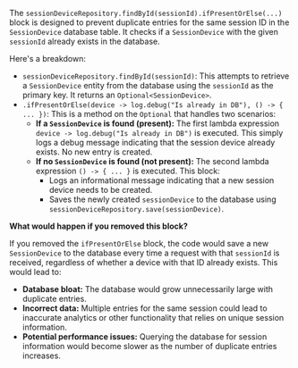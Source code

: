 The `sessionDeviceRepository.findById(sessionId).ifPresentOrElse(...)` block is designed to prevent duplicate entries for the same session ID in the `SessionDevice` database table. It checks if a `SessionDevice` with the given `sessionId` already exists in the database.

Here's a breakdown:

*   `sessionDeviceRepository.findById(sessionId)`: This attempts to retrieve a `SessionDevice` entity from the database using the `sessionId` as the primary key.  It returns an `Optional<SessionDevice>`.
*   `.ifPresentOrElse(device -> log.debug("Is already in DB"), () -> { ... })`: This is a method on the `Optional` that handles two scenarios:
    *   **If a `SessionDevice` is found (present):** The first lambda expression `device -> log.debug("Is already in DB")` is executed. This simply logs a debug message indicating that the session device already exists.  No new entry is created.
    *   **If no `SessionDevice` is found (not present):** The second lambda expression `() -> { ... }` is executed. This block:
        *   Logs an informational message indicating that a new session device needs to be created.
        *   Saves the newly created `sessionDevice` to the database using `sessionDeviceRepository.save(sessionDevice)`.

**What would happen if you removed this block?**

If you removed the `ifPresentOrElse` block, the code would save a new `SessionDevice` to the database every time a request with that `sessionId` is received, regardless of whether a device with that ID already exists.  This would lead to:

*   **Database bloat:** The database would grow unnecessarily large with duplicate entries.
*   **Incorrect data:** Multiple entries for the same session could lead to inaccurate analytics or other functionality that relies on unique session information.
*   **Potential performance issues:**  Querying the database for session information would become slower as the number of duplicate entries increases.